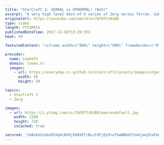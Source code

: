 ```yaml
---
title: "StarCraft 2: SERRAL vs UTHERMAL! (Bo5)"
excerpt: "A very high level best-of-5 series of Zerg versus Terran. Subscribe for more videos: http://lowko.tv/youtube Bunker Rush: https://goo.gl/etjR16  Serral is currently the highest ranked player in the game, statistically speaking. He's an absolute monster and great at the Zerg versus Terran matchup.  uThermal"
originalUrl: https://youtube.com/watch?v=7bFOTtzNzBQ
type: video
length: PT51M55S
publishedDateTime: 2017-12-02T13:39:35Z
heat: 50

featuredContent: "<iframe width=\"800\" height=\"500\" frameborder=\"0\" src=\"https://www.youtube.com/embed/7bFOTtzNzBQ\" allow=\"accelerometer; autoplay; encrypted-media; gyroscope; picture-in-picture\" allowfullscreen></iframe>"

provider:
  name: LowkoTV
  domain: lowko.tv
  images:
    - url: https://everyday-cc.github.io/starcraft2/assets/images/organizations/lowko.tv-50x50.jpg
      width: 50
      height: 50

topics:
  - StarCraft 2
  - Zerg

images:
  - url: https://i.ytimg.com/vi/7bFOTtzNzBQ/maxresdefault.jpg
    width: 1280
    height: 720
    isCached: true

secured: "JeBvkU2nZmz85Xq4cBUhjEKW1PtrBLu53FjEy9+ufVwWB66Zfo4njwq1hxFmd3pDV2KZs0wwYy6XFOd/5JplBt0pQs3CQNUzFl7/CMH4C+7qIMGIEdIe7vaykGWTptyv993s+vdZpoK+Vydghl/y2HYJOd/i77ccC8tJhlHMNpKv7CUK+mb1QTTY/AEken8T37Gsu3jysiBoL6EJ1Te6KNBEeuvnM4kt4W9vL+4GtgndrFQzlBbOhy504CUyjI3Wkso3uWdxJK0RVwysL1QML8G0jA4zvb7SqY3v0yE/Buyi1fAZUYS19MA1yr8tTwocIo9NKlQsx+jAk1BUThpondDKb7koyu7ilGs0ZboFM4XVjfziTRz5yclTKTUoubB2S1boUXMq+9bL8sgTCgDesN37m66D/OVAJeRqrAFHziI=;ELoh2+NIHM+/WFQWpJxwMg=="
---
```


